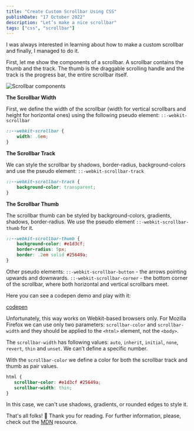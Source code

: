 ```yaml
---
title: "Create Custom Scrollbar Using CSS"
publishDate: "17 October 2022"
description: "Let’s make a nice scrollbar"
tags: ["css", "scrollbar"]
---
```


I was always interested in learning about how to make a custom scrollbar and finally, I managed to do it.

First, let me show the components of a scrollbar. A scrollbar contains the thumb and the track. The thumb is the draggable scrolling handle and the track is the progress bar, the entire scrollbar itself.


![Scrollbar components](https://dev-to-uploads.s3.amazonaws.com/uploads/articles/q9un0a4mfjwl6o53qf1n.png)

**The Scrollbar Width**

First, we define the width of the scrollbar (width for vertical scrollbars and height for horizontal ones) using the following pseudo element: ``::-webkit-scrollbar``

```css
::--webkit-scrollbar {
    width: .6em;
}
```

**The Scrollbar Track**

We can style the scrollbar by shadows, border-radius, background-colors and use the pseudo element: ``::-webkit-scrollbar-track``

```css
::--webkit-scrollbar-track {
    background-color: transparent;
}
```

**The Scrollbar Thumb**

The scrollbar thumb can be styled by background-colors, gradients, shadows, border-radius. We use the pseudo element ``::-webkit-scrollbar-thumb`` for it.

```css
::--webkit-scrollbar-thumb {
    background-color: #e1d3cf;
    border-radius: 5px;
    border: .2em solid #25649a;
}
```

Other pseudo elements:
``::-webkit-scrollbar-button`` -  the arrows pointing upwards and downwards.
``::-webkit-scrollbar-corner`` - the bottom corner of the scrollbar, where both horizontal and vertical scrollbars meet.

Here you can see a codepen demo and play with it:

[codepen](https://codepen.io/HighFlyer/pen/mdLoGMa)

Unfortunately, this way works on Webkit-based browsers only. For Mozilla Firefox we can use only two parameters: ``scrollbar-color`` and ``scrollbar-width`` and they should be applied to the ``<html>`` element, not the ``<body>``.

The ``scrollbar-width`` has following values: ``auto``, ``inherit``, ``initial``, ``none``, ``revert``, ``thin`` and ``unset``. We can’t define a specific number.

With the ``scrollbar-color`` we define a color for both the scrollbar track and thumb as pair values.

```css
html {
   scrollbar-color: #e1d3cf #25649a;
   scrollbar-width: thin;
}
```

In this case, we can't use shadows, gradients, or rounded edges to style it.

That's all folks! :tada: Thank you for reading. For further information, please, check out the [MDN](https://developer.mozilla.org/en-US/docs/Web/CSS/::-webkit-scrollbar#browser_compatibility) resource.